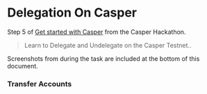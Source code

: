 # Delegation On Casper

Step 5 of [Get started with Casper](https://gitcoin.co/issue/casper-network/gitcoin-hackathon/29/100026611) from the Casper Hackathon.

> Learn to Delegate and Undelegate on the Casper Testnet..

Screenshots from during the task are included at the bottom of this document.

### Transfer Accounts
